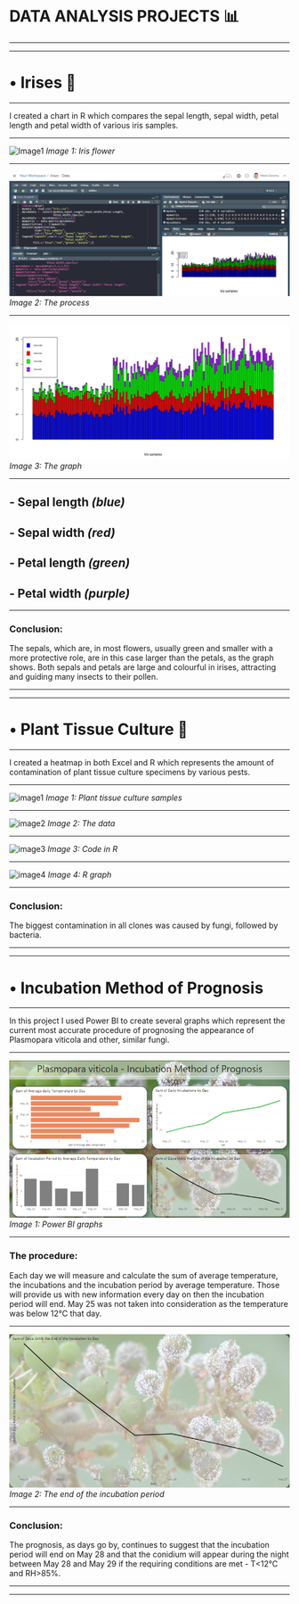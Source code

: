 DATA ANALYSIS PROJECTS 📊
============================

----------------------------

----------------------------

# • Irises 🌸

--------------

I created a chart in R which compares the sepal length, sepal width, petal length and petal width of various iris samples.

--------------------------------------------------------------------------------------------------------------------------

![Image1](https://www.integratedots.com/wp-content/uploads/2019/06/iris_petal-sepal-e1560211020463.png)
_Image 1: Iris flower_

------------------------------------------------------------------------------------------

![Image 2](https://github.com/cerovina/Irises-Graph/blob/main/IrisScreenshot.png?raw=true)
_Image 2: The process_

------------------------------------------------------------------------------------------

![Image3](https://github.com/cerovina/Irises-Graph/blob/main/IrisesGraph.png?raw=true)
_Image 3: The graph_

-------------------------------------------------------------------------------------------

## - Sepal length _(blue)_
## - Sepal width _(red)_
## - Petal length _(green)_
## - Petal width _(purple)_

---------------------------

### Conclusion:

The sepals, which are, in most flowers, usually green and smaller with a more protective role, are in this case larger than the petals, as the graph shows. Both sepals and petals are large and colourful in irises, attracting and guiding many insects to their pollen.

--------------------------------------------------------------------------------------------------------------------------------------------------------------------
--------------------------------------------------------------------------------------------------------------------------------------------------------------------

# • Plant Tissue Culture 🧫

----------------------------------

I created a heatmap in both Excel and R which represents the amount of contamination of plant tissue culture specimens by various pests.

----------------------------------------------------------------------------------------------------------------------------------------

![image1](https://www.plantcelltechnology.com/product_images/uploaded_images/shutterstock-1164049147-min.jpg)
_Image 1: Plant tissue culture samples_

-------------------------------------------------------------------------------------------------

![image2](https://github.com/cerovina/PlantTissueCulture1/blob/main/ExcelChart.png?raw=true)
_Image 2: The data_

-----------------------------------------------------------------------------------------

![image3](https://github.com/cerovina/PlantTissueCulture1/blob/main/TissueCultureR.png?raw=true)
_Image 3: Code in R_

-----------------------------------------------------------------------------------------

![image4](https://github.com/cerovina/PlantTissueCulture1/blob/main/RCHART1.png?raw=true)
_Image 4: R graph_

------------------------------------------------------------------------------------------

### Conclusion:

The biggest contamination in all clones was caused by fungi, followed by bacteria.

----------------------------------------------------------------------------------
----------------------------------------------------------------------------------

# • Incubation Method of Prognosis

----------------------------------

In this project I used Power BI to create several graphs which represent the current most accurate procedure of prognosing the appearance of Plasmopara viticola and other, similar fungi. 

--------------------------------------------------------------------------------------------------------------------------------------------------------------------

![image1](https://github.com/cerovina/Plasmopara-viticola/blob/main/Pv.png?raw=true)
_Image 1: Power BI graphs_

-------------------------------------------------------------------------------------------------------

### The procedure:

Each day we will measure and calculate the sum of average temperature, the incubations and the incubation period by average temperature. Those will provide us with new information every day on then the incubation period will end. May 25 was not taken into consideration as the temperature was below 12°C that day.

-------------------------------------------------------------------------------------------------------------------------------------------------------------------

![Image 2](https://github.com/cerovina/Plasmopara-viticola/blob/main/3pv.png?raw=true)
_Image 2: The end of the incubation period_

--------------------------------------------------------------------------------------

### Conclusion:

The prognosis, as days go by, continues to suggest that the incubation period will end on May 28 and that the conidium will appear during the night between May 28 and May 29 if the requiring conditions are met - T<12°C and RH>85%.

----------------------------------------------------------------------------------------------------------------------------------------------------------------------
----------------------------------------------------------------------------------------------------------------------------------------------------------------------
